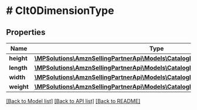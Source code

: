 # # CIt0DimensionType

## Properties

Name | Type | Description | Notes
------------ | ------------- | ------------- | -------------
**height** | [**\MPSolutions\AmznSellingPartnerApi\Models\CatalogItemsV0\CIt0DecimalWithUnits**](CIt0DecimalWithUnits.md) |  | [optional]
**length** | [**\MPSolutions\AmznSellingPartnerApi\Models\CatalogItemsV0\CIt0DecimalWithUnits**](CIt0DecimalWithUnits.md) |  | [optional]
**width** | [**\MPSolutions\AmznSellingPartnerApi\Models\CatalogItemsV0\CIt0DecimalWithUnits**](CIt0DecimalWithUnits.md) |  | [optional]
**weight** | [**\MPSolutions\AmznSellingPartnerApi\Models\CatalogItemsV0\CIt0DecimalWithUnits**](CIt0DecimalWithUnits.md) |  | [optional]

[[Back to Model list]](../../README.md#models) [[Back to API list]](../../README.md#endpoints) [[Back to README]](../../README.md)
